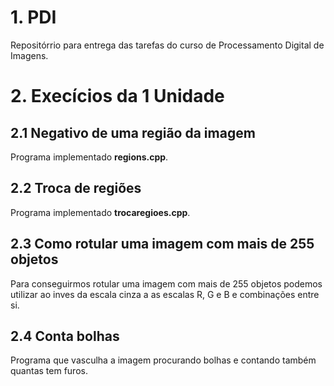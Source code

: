 # 1. PDI
Repositórrio para entrega das tarefas do curso de Processamento Digital de Imagens.
# 2. Execícios da 1 Unidade
## 2.1 Negativo de uma região da imagem
Programa implementado **regions.cpp**.
## 2.2 Troca de regiões
Programa implementado **trocaregioes.cpp**.
## 2.3 Como rotular uma imagem com mais de 255 objetos
Para conseguirmos rotular uma imagem com mais de 255 objetos podemos utilizar ao inves da escala cinza a as escalas R, G e B e combinações entre si.
## 2.4 Conta bolhas
Programa que vasculha a imagem procurando bolhas e contando também quantas tem furos.

